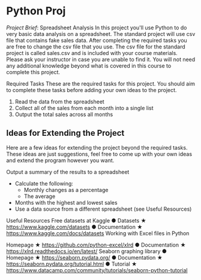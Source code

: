 # Python Proj

*Project Brief*: Spreadsheet Analysis In this project you'll use Python to do very basic data analysis on a spreadsheet. The standard project will use csv file that contains fake sales data. After completing the required tasks you are free to change the csv file that you use. The csv file for the standard project is called sales.csv and is included with your course materials. Please ask your instructor in case you are unable to find it. You will not need any additional knowledge beyond what is covered in this course to complete this project. 

Required Tasks These are the required tasks for this project. You should aim to complete these tasks before adding your own ideas to the project. 

1. Read the data from the spreadsheet 
2. Collect all of the sales from each month into a single list 
3. Output the total sales across all months

## Ideas for Extending the Project 
Here are a few ideas for extending the project beyond the required tasks. These ideas are just suggestions, feel free to come up with your own ideas and extend the program  however you want.

Output a summary of the results to a spreadsheet 

- Calculate the following:
    - Monthly changes as a percentage
    - The average 
- Months with the highest and lowest sales
- Use a data source from a different spreadsheet (see Useful Resources)

 Useful Resources Free datasets at Kaggle ● Datasets ★ https://www.kaggle.com/datasets ● Documentation ★ https://www.kaggle.com/docs/datasets Working with Excel files in Python

Homepage ★ https://github.com/python-excel/xlrd ● Documentation ★ https://xlrd.readthedocs.io/en/latest/ Seaborn graphing library ● Homepage ★ https://seaborn.pydata.org/ ● Documentation ★ https://seaborn.pydata.org/tutorial.html ● Tutorial ★ https://www.datacamp.com/community/tutorials/seaborn-python-tutorial 
